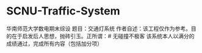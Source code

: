 # SCNU-Traffic-System
华南师范大学数电期末综设
题目：交通灯系统
作者自述：该工程仅作为参考。目的在于启发后人思想，抛砖引玉。正所谓：# 无碰撞不极客
该系统本人以满分的成绩通过，完成所有内容（包括加分项）
